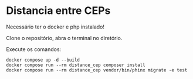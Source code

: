 # Distancia entre CEPs

Necessário ter o docker e php instalado!

Clone o repositório, abra o terminal no diretório.

Execute os comandos:
```
docker compose up -d --build
docker compose run --rm distance_cep composer install
docker compose run --rm distance_cep vendor/bin/phinx migrate -e test
```